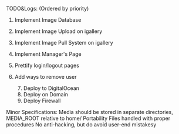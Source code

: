 TODO&Logs:
(Ordered by priority)

1. Implement Image Database
2. Implement Image Upload on igallery
3. Implement Image Pull System on igallery
4. Implement Manager's Page
5. Prettify login/logout pages
6. Add ways to remove user


    7. Deploy to DigitalOcean
    8. Deploy on Domain
    9. Deploy Firewall


Minor Specifications:
	Media should be stored in separate directories, MEDIA_ROOT relative to home/
	Portability
	Files handled with proper procedures
	No anti-hacking, but do avoid user-end mistakesy


